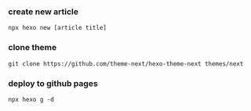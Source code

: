 ### create new article
```
npx hexo new [article title]
```

### clone theme
```
git clone https://github.com/theme-next/hexo-theme-next themes/next
```
### deploy to github pages
```
npx hexo g -d
```